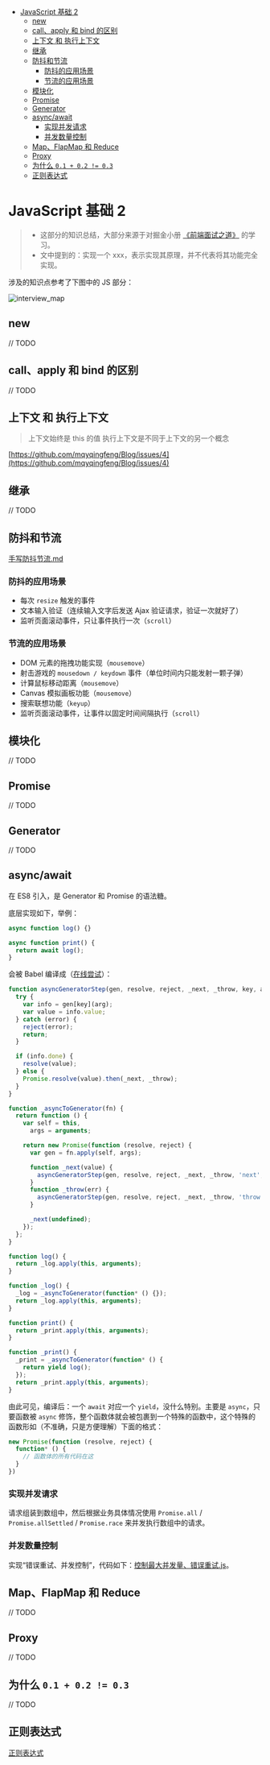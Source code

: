 - [JavaScript 基础 2](#javascript-基础-2)
  - [new](#new)
  - [call、apply 和 bind 的区别](#callapply-和-bind-的区别)
  - [上下文 和 执行上下文](#上下文-和-执行上下文)
  - [继承](#继承)
  - [防抖和节流](#防抖和节流)
    - [防抖的应用场景](#防抖的应用场景)
    - [节流的应用场景](#节流的应用场景)
  - [模块化](#模块化)
  - [Promise](#promise)
  - [Generator](#generator)
  - [async/await](#asyncawait)
    - [实现并发请求](#实现并发请求)
    - [并发数量控制](#并发数量控制)
  - [Map、FlapMap 和 Reduce](#mapflapmap-和-reduce)
  - [Proxy](#proxy)
  - [为什么 `0.1 + 0.2 != 0.3`](#为什么-01--02--03)
  - [正则表达式](#正则表达式)

# JavaScript 基础 2

> - 这部分的知识总结，大部分来源于对掘金小册 [《前端面试之道》](https://juejin.im/book/5bdc715fe51d454e755f75ef) 的学习。
> - 文中提到的：实现一个 xxx，表示实现其原理，并不代表将其功能完全实现。

涉及的知识点参考了下图中的 JS 部分：

![interview_map](https://raw.githubusercontent.com/liuyib/picBed/master/collection/20190727161531.png)

## new

// TODO

## call、apply 和 bind 的区别

// TODO

## 上下文 和 执行上下文

> 上下文始终是 this 的值
> 执行上下文是不同于上下文的另一个概念

[https://github.com/mqyqingfeng/Blog/issues/4](https://github.com/mqyqingfeng/Blog/issues/4)

## 继承

// TODO

## 防抖和节流

[手写防抖节流.md](./手写系列/手写防抖节流.md)

### 防抖的应用场景

- 每次 `resize` 触发的事件
- 文本输入验证（连续输入文字后发送 Ajax 验证请求，验证一次就好了）
- 监听页面滚动事件，只让事件执行一次（`scroll`）

### 节流的应用场景

- DOM 元素的拖拽功能实现（`mousemove`）
- 射击游戏的 `mousedown / keydown` 事件（单位时间内只能发射一颗子弹）
- 计算鼠标移动距离（`mousemove`）
- Canvas 模拟画板功能（`mousemove`）
- 搜索联想功能（`keyup`）
- 监听页面滚动事件，让事件以固定时间间隔执行（`scroll`）

## 模块化

// TODO

## Promise

// TODO

## Generator

// TODO

## async/await

在 ES8 引入，是 Generator 和 Promise 的语法糖。

底层实现如下，举例：

```js
async function log() {}

async function print() {
  return await log();
}
```

会被 Babel 编译成（[在线尝试](https://babeljs.io/repl#?browsers=chrome%3E%3D54&build=&builtIns=usage&corejs=3.21&spec=false&loose=false&code_lz=IYZwngdgxgBAZgV2gFwJYHsIwDboOYAUAlDAN4C-AUJaJLIihlgA4BOqEyxZlAkKwFNkCVlmAB3YKmQ58xANyVyQA&debug=false&forceAllTransforms=false&modules=false&shippedProposals=false&circleciRepo=&evaluate=true&fileSize=false&timeTravel=false&sourceType=module&lineWrap=false&presets=env&prettier=true&targets=&version=7.21.3&externalPlugins=&assumptions=%7B%7D)）：

```js
function asyncGeneratorStep(gen, resolve, reject, _next, _throw, key, arg) {
  try {
    var info = gen[key](arg);
    var value = info.value;
  } catch (error) {
    reject(error);
    return;
  }

  if (info.done) {
    resolve(value);
  } else {
    Promise.resolve(value).then(_next, _throw);
  }
}

function _asyncToGenerator(fn) {
  return function () {
    var self = this,
      args = arguments;

    return new Promise(function (resolve, reject) {
      var gen = fn.apply(self, args);

      function _next(value) {
        asyncGeneratorStep(gen, resolve, reject, _next, _throw, 'next', value);
      }
      function _throw(err) {
        asyncGeneratorStep(gen, resolve, reject, _next, _throw, 'throw', err);
      }

      _next(undefined);
    });
  };
}

function log() {
  return _log.apply(this, arguments);
}

function _log() {
  _log = _asyncToGenerator(function* () {});
  return _log.apply(this, arguments);
}

function print() {
  return _print.apply(this, arguments);
}

function _print() {
  _print = _asyncToGenerator(function* () {
    return yield log();
  });
  return _print.apply(this, arguments);
}
```

由此可见，编译后：一个 `await` 对应一个 `yield`，没什么特别。主要是 `async`，只要函数被 `async` 修饰，整个函数体就会被包裹到一个特殊的函数中，这个特殊的函数形如（不准确，只是方便理解）下面的格式：

```js
new Promise(function (resolve, reject) {
  function* () {
    // 函数体的所有代码在这
  }
})
```

### 实现并发请求

请求组装到数组中，然后根据业务具体情况使用 `Promise.all` / `Promise.allSettled` / `Promise.race` 来并发执行数组中的请求。

### 并发数量控制

实现“错误重试、并发控制”，代码如下：[控制最大并发量、错误重试.js](../模仿面试/封装%20request%20专题/控制最大并发量、错误重试.js)。

## Map、FlapMap 和 Reduce

// TODO

## Proxy

// TODO

## 为什么 `0.1 + 0.2 != 0.3`

// TODO

## 正则表达式

[正则表达式](https://github.com/liuyib/study-note/tree/master/JavaScript/%E6%AD%A3%E5%88%99%E8%A1%A8%E8%BE%BE%E5%BC%8F)
